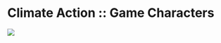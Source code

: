 # Climate Action :: Game Characters
<html>
<img src="D:\Sara\STRC\Characters\Final\The Innocent.png">
</html>
